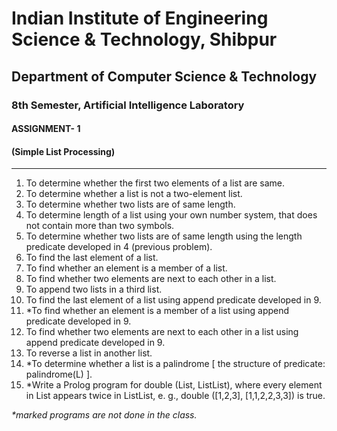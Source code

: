 # Indian Institute of Engineering Science & Technology, Shibpur
## Department of Computer Science & Technology
### 8th Semester, Artificial Intelligence Laboratory
#### ASSIGNMENT- 1
#### (Simple List Processing)

---

1. To determine whether the first two elements of a list are same.
2. To determine whether a list is not a two-element list.
3. To determine whether two lists are of same length.
4. To determine length of a list using your own number system, that does not contain more than two symbols.
5. To determine whether two lists are of same length using the length predicate developed in 4 (previous problem).
6. To find the last element of a list.
7. To find whether an element is a member of a list.
8. To find whether two elements are next to each other in a list.
9. To append two lists in a third list.
10. To find the last element of a list using append predicate developed in 9.
11. \*To find whether an element is a member of a list using append predicate developed in 9.
12. To find whether two elements are next to each other in a list using append predicate developed in 9.
13. To reverse a list in another list.
14. \*To determine whether a list is a palindrome [ the structure of predicate: palindrome(L) ].
15. \*Write a Prolog program for double (List, ListList), where every element in List appears twice in ListList, e. g., double ([1,2,3], [1,1,2,2,3,3]) is true.

*\*marked programs are not done in the class.*